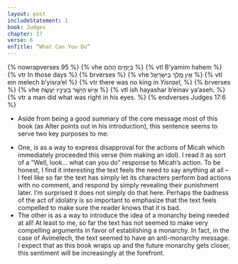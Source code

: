 ```yaml
---
layout: post
includeStatement: 1
book: Judges
chapter: 17
verse: 6
enTitle: “What Can You Do”
---
```


{% nowrapverses 95 %}
{% vhe בַּיָּמִ֣ים הָהֵ֔ם %}
{% vtl B’yamim hahem %}
{% vtr In those days %}
{% brverses %}
{% vhe אֵ֥ין מֶ֖לֶךְ בְּיִשְׂרָאֵ֑ל %}
{% vtl ein melech b’yisra’el %}
{% vtr there was no king in <i>Yisrael</i>, %}
{% brverses %}
{% vhe אִ֛ישׁ הַיָּשָׁ֥ר בְּעֵינָ֖יו יַעֲשֶֽׂה׃ %}
{% vtl ish hayashar b‘einav ya‘aseh. %}
{% vtr a man did what was right in his eyes. %}
{% endverses Judges 17:6 %}

- Aside from being a good summary of the core message most of this book (as Alter points out in his introduction), this sentence seems to serve two key purposes to me:
<!--more-->
- One, is as a way to express disapproval for the actions of Micah which immediately proceeded this verse (him making an idol). I read it as sort of a “Well, look… what can you do” response to Micah’s action. To be honest, I find it interesting the text feels the need to say anything at all – I feel like so far the text has simply let its characters perform bad actions with no comment, and respond by simply revealing their punishment later. I’m surprised it does not simply do that here. Perhaps the badness of the act of idolatry is so important to emphasize that the text feels compelled to make sure the reader knows that it is bad.
- The other is as a way to introduce the idea of a monarchy being needed at all! At least to me, so far the text has not seemed to make very compelling arguments in favor of establishing a monarchy. In fact, in the case of Avimelech, the text seemed to have an anti-monarchy message. I expect that as this book wraps up and the future monarchy gets closer, this sentiment will be increasingly at the forefront.
